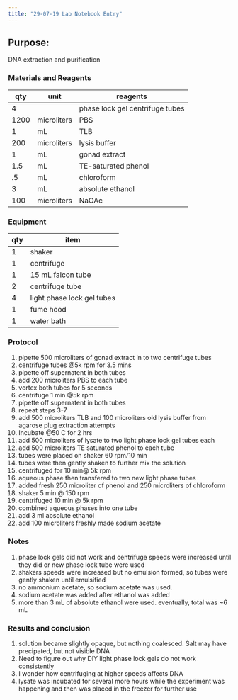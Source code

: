 ```yaml
---
title: "29-07-19 Lab Notebook Entry"
---
```


## Purpose:
DNA extraction and purification

### Materials and Reagents

|qty|unit|reagents|
|---|---|---|
|4||phase lock gel centrifuge tubes|
|1200|microliters| PBS|
|1|mL|TLB|
|200|microliters|lysis buffer|
|1|mL|gonad extract|
|1.5|mL|TE-saturated phenol|
|.5|mL|chloroform|
|3| mL| absolute ethanol|
|100| microliters|NaOAc|

### Equipment

|qty|item|
|---|---|
|1|shaker|
|1|centrifuge|
|1|15 mL falcon tube|
|2|centrifuge tube|
|4|light phase lock gel tubes|
|1|fume hood|
|1|water bath|

### Protocol
1. pipette 500 microliters of gonad extract in to two centrifuge tubes
2. centrifuge tubes @5k rpm for 3.5 mins
3. pipette off supernatent in both tubes
4. add 200 microliters PBS to each tube
5. vortex both tubes for 5 seconds 
6. centrifuge 1 min @5k rpm
7. pipette off supernatent in both tubes
8. repeat steps 3-7
9. add 500 microliters TLB and 100 microliters old lysis buffer from agarose plug extraction attempts
10. Incubate @50 C for 2 hrs
11. add 500 microliters of lysate to two light phase lock gel tubes each
12. add 500 microliters TE saturated phenol to each tube
13. tubes were placed on shaker 60 rpm/10 min
14. tubes were then gently shaken to further mix the solution
15. centrifuged for 10 min@ 5k rpm
16. aqueous phase then transfered to two new light phase tubes
17. added fresh 250 microliter of phenol and 250 microliters of chloroform
18. shaker 5 min @ 150 rpm
19. centrifuged 10 min @ 5k rpm
20. combined aqueous phases into one tube
21. add 3 ml absolute ethanol
22. add 100 microliters freshly made sodium acetate 

### Notes
1. phase lock gels did not work and centrifuge speeds were increased until they did or new phase lock tube were used
2. shakers speeds were increased but no emulsion formed, so tubes were gently shaken until emulsified
3. no ammonium acetate, so sodium acetate was used. 
4. sodium acetate was added after ethanol was added
5. more than 3 mL of absolute ethanol were used. eventually, total was ~6 mL

### Results and conclusion
1. solution became slightly opaque, but nothing coalesced. Salt may have precipated, but not visible DNA
2. Need to figure out why DIY light phase lock gels do not work consistently
3. I wonder how centrifuging at higher speeds affects DNA
4. lysate was incubated for several more hours while the experiment was happening and then was placed in the freezer for further use

